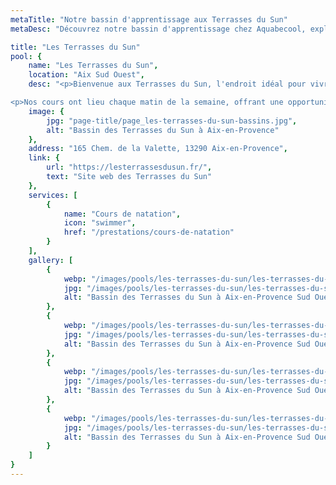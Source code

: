 ```yaml
---
metaTitle: "Notre bassin d'apprentissage aux Terrasses du Sun"
metaDesc: "Découvrez notre bassin d'apprentissage chez Aquabecool, exploité par Maître-Baigneur pour des cours de natation et bébé nageur. Profitez d'un environnement sécurisé et adapté pour apprendre à nager dans les meilleures conditions avec nos professionnels qualifiés."

title: "Les Terrasses du Sun"
pool: {
	name: "Les Terrasses du Sun",
	location: "Aix Sud Ouest",
	desc: "<p>Bienvenue aux Terrasses du Sun, l'endroit idéal pour vivre une expérience de baignade innovante et divertissante à Aix-en-Provence. Nos cours de natation sont conçus pour convenir à tous les âges, vous permettant de découvrir le plaisir de nager tout en vous amusant. Rejoignez-nous aux Terrasses du Sun pour des cours de natation inoubliables.</p>

<p>Nos cours ont lieu chaque matin de la semaine, offrant une opportunité de développer vos compétences en natation dans un environnement agréable. Venez découvrir le plaisir de la natation dans une atmosphère unique et conviviale.</p>",
	image: {
		jpg: "page-title/page_les-terrasses-du-sun-bassins.jpg",
		alt: "Bassin des Terrasses du Sun à Aix-en-Provence"
	},
	address: "165 Chem. de la Valette, 13290 Aix-en-Provence",
	link: {
		url: "https://lesterrassesdusun.fr/",
		text: "Site web des Terrasses du Sun"
	},
	services: [
		{
			name: "Cours de natation",
			icon: "swimmer",
			href: "/prestations/cours-de-natation"
		}
	],
	gallery: [
		{
			webp: "/images/pools/les-terrasses-du-sun/les-terrasses-du-sun-1.webp",
			jpg: "/images/pools/les-terrasses-du-sun/les-terrasses-du-sun-1.jpg",
			alt: "Bassin des Terrasses du Sun à Aix-en-Provence Sud Ouest"
		},
		{
			webp: "/images/pools/les-terrasses-du-sun/les-terrasses-du-sun-2.webp",
			jpg: "/images/pools/les-terrasses-du-sun/les-terrasses-du-sun-2.jpg",
			alt: "Bassin des Terrasses du Sun à Aix-en-Provence Sud Ouest"
		},
		{
			webp: "/images/pools/les-terrasses-du-sun/les-terrasses-du-sun-3.webp",
			jpg: "/images/pools/les-terrasses-du-sun/les-terrasses-du-sun-3.jpg",
			alt: "Bassin des Terrasses du Sun à Aix-en-Provence Sud Ouest"
		},
		{
			webp: "/images/pools/les-terrasses-du-sun/les-terrasses-du-sun-4.webp",
			jpg: "/images/pools/les-terrasses-du-sun/les-terrasses-du-sun-4.jpg",
			alt: "Bassin des Terrasses du Sun à Aix-en-Provence Sud Ouest"
		}
	]
}
---
```

